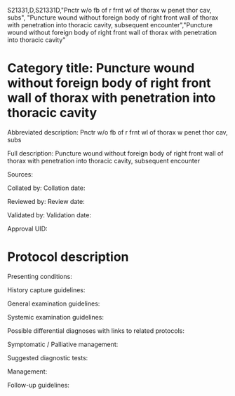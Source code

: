 S21331,D,S21331D,"Pnctr w/o fb of r frnt wl of thorax w penet thor cav, subs", "Puncture wound without foreign body of right front wall of thorax with penetration into thoracic cavity, subsequent encounter","Puncture wound without foreign body of right front wall of thorax with penetration into thoracic cavity"
# Category title: Puncture wound without foreign body of right front wall of thorax with penetration into thoracic cavity

Abbreviated description: Pnctr w/o fb of r frnt wl of thorax w penet thor cav, subs

Full description: Puncture wound without foreign body of right front wall of thorax with penetration into thoracic cavity, subsequent encounter

Sources:

Collated by:
Collation date:

Reviewed by:
Review date:

Validated by:
Validation date:

Approval UID:

# Protocol description

Presenting conditions:

History capture guidelines:

General examination guidelines:

Systemic examination guidelines:

Possible differential diagnoses with links to related protocols:

Symptomatic / Palliative management:

Suggested diagnostic tests:

Management:

Follow-up guidelines:
